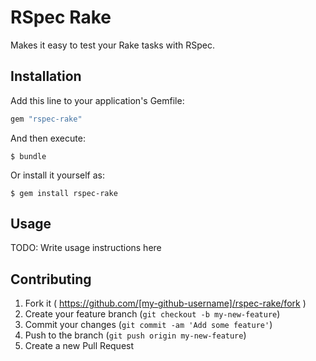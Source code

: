RSpec Rake
===========
Makes it easy to test your Rake tasks with RSpec.

Installation
------------

Add this line to your application's Gemfile:

```ruby
gem "rspec-rake"
```

And then execute:

    $ bundle

Or install it yourself as:

    $ gem install rspec-rake

Usage
----

TODO: Write usage instructions here

## Contributing

1. Fork it ( https://github.com/[my-github-username]/rspec-rake/fork )
2. Create your feature branch (`git checkout -b my-new-feature`)
3. Commit your changes (`git commit -am 'Add some feature'`)
4. Push to the branch (`git push origin my-new-feature`)
5. Create a new Pull Request
